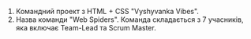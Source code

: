 1) Командний проект з HTML + CSS "Vyshyvanka Vibes".
2) Назва команди "Web Spiders". Команда складається з 7 учасників, яка включає Team-Lead та Scrum Master.


